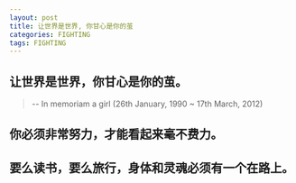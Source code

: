 ```yaml
---
layout: post
title: 让世界是世界, 你甘心是你的茧
categories: FIGHTING
tags: FIGHTING
---
```


## 让世界是世界，你甘心是你的茧。

> -- In memoriam a girl (26th January, 1990 ~ 17th March, 2012)

## 你必须非常努力，才能看起来毫不费力。

## 要么读书，要么旅行，身体和灵魂必须有一个在路上。